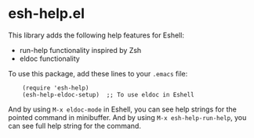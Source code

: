 # esh-help.el

This library adds the following help features for Eshell:
* run-help functionality inspired by Zsh
* eldoc functionality

To use this package, add these lines to your `.emacs` file:
```elisp
    (require 'esh-help)
    (esh-help-eldoc-setup)  ;; To use eldoc in Eshell
```
And by using `M-x eldoc-mode` in Eshell, you can see help strings
for the pointed command in minibuffer.
And by using `M-x esh-help-run-help`, you can see full help string
for the command.
